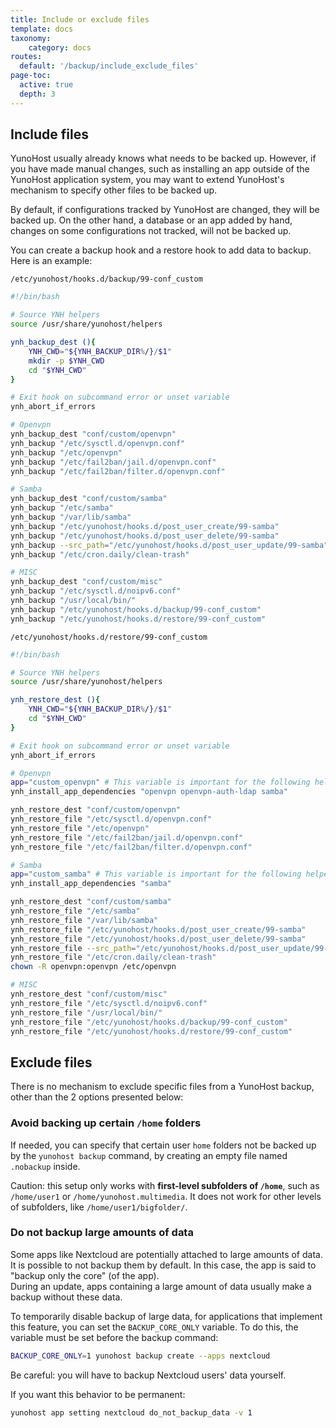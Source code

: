 ```yaml
---
title: Include or exclude files
template: docs
taxonomy:
    category: docs
routes:
  default: '/backup/include_exclude_files'
page-toc:
  active: true
  depth: 3
---
```


## Include files

YunoHost usually already knows what needs to be backed up. However, if you have made manual changes, such as installing an app outside of the YunoHost application system, you may want to extend YunoHost's mechanism to specify other files to be backed up.

By default, if configurations tracked by YunoHost are changed, they will be backed up. On the other hand, a database or an app added by hand, changes on some configurations not tracked, will not be backed up.

You can create a backup hook and a restore hook to add data to backup. Here is an example:

`/etc/yunohost/hooks.d/backup/99-conf_custom`

```bash
#!/bin/bash

# Source YNH helpers
source /usr/share/yunohost/helpers

ynh_backup_dest (){
    YNH_CWD="${YNH_BACKUP_DIR%/}/$1"
    mkdir -p $YNH_CWD
    cd "$YNH_CWD"
}

# Exit hook on subcommand error or unset variable
ynh_abort_if_errors

# Openvpn
ynh_backup_dest "conf/custom/openvpn"
ynh_backup "/etc/sysctl.d/openvpn.conf"
ynh_backup "/etc/openvpn"
ynh_backup "/etc/fail2ban/jail.d/openvpn.conf"
ynh_backup "/etc/fail2ban/filter.d/openvpn.conf"

# Samba
ynh_backup_dest "conf/custom/samba"
ynh_backup "/etc/samba"
ynh_backup "/var/lib/samba"
ynh_backup "/etc/yunohost/hooks.d/post_user_create/99-samba"
ynh_backup "/etc/yunohost/hooks.d/post_user_delete/99-samba"
ynh_backup --src_path="/etc/yunohost/hooks.d/post_user_update/99-samba" --not_mandatory
ynh_backup "/etc/cron.daily/clean-trash"

# MISC
ynh_backup_dest "conf/custom/misc"
ynh_backup "/etc/sysctl.d/noipv6.conf"
ynh_backup "/usr/local/bin/"
ynh_backup "/etc/yunohost/hooks.d/backup/99-conf_custom"
ynh_backup "/etc/yunohost/hooks.d/restore/99-conf_custom"
```

`/etc/yunohost/hooks.d/restore/99-conf_custom`

```bash
#!/bin/bash

# Source YNH helpers
source /usr/share/yunohost/helpers

ynh_restore_dest (){
    YNH_CWD="${YNH_BACKUP_DIR%/}/$1"
    cd "$YNH_CWD"
}

# Exit hook on subcommand error or unset variable
ynh_abort_if_errors

# Openvpn
app="custom_openvpn" # This variable is important for the following helper
ynh_install_app_dependencies "openvpn openvpn-auth-ldap samba"

ynh_restore_dest "conf/custom/openvpn"
ynh_restore_file "/etc/sysctl.d/openvpn.conf"
ynh_restore_file "/etc/openvpn"
ynh_restore_file "/etc/fail2ban/jail.d/openvpn.conf"
ynh_restore_file "/etc/fail2ban/filter.d/openvpn.conf"

# Samba
app="custom_samba" # This variable is important for the following helper
ynh_install_app_dependencies "samba"

ynh_restore_dest "conf/custom/samba"
ynh_restore_file "/etc/samba"
ynh_restore_file "/var/lib/samba"
ynh_restore_file "/etc/yunohost/hooks.d/post_user_create/99-samba"
ynh_restore_file "/etc/yunohost/hooks.d/post_user_delete/99-samba"
ynh_restore_file --src_path="/etc/yunohost/hooks.d/post_user_update/99-samba" --not_mandatory
ynh_restore_file "/etc/cron.daily/clean-trash"
chown -R openvpn:openvpn /etc/openvpn

# MISC
ynh_restore_dest "conf/custom/misc"
ynh_restore_file "/etc/sysctl.d/noipv6.conf"
ynh_restore_file "/usr/local/bin/"
ynh_restore_file "/etc/yunohost/hooks.d/backup/99-conf_custom"
ynh_restore_file "/etc/yunohost/hooks.d/restore/99-conf_custom"
```

## Exclude files

There is no mechanism to exclude specific files from a YunoHost backup, other than the 2 options presented below:

### Avoid backing up certain `/home` folders

If needed, you can specify that certain user `home` folders not be backed up by the `yunohost backup` command, by creating an empty file named `.nobackup` inside.

Caution: this setup only works with **first-level subfolders of `/home`**, such as `/home/user1` or `/home/yunohost.multimedia`. It does not work for other levels of subfolders, like `/home/user1/bigfolder/`.

### Do not backup large amounts of data

Some apps like Nextcloud are potentially attached to large amounts of data. It is possible to not backup them by default. In this case, the app is said to "backup only the core" (of the app).  
During an update, apps containing a large amount of data usually make a backup without these data.

To temporarily disable backup of large data, for applications that implement this feature, you can set the `BACKUP_CORE_ONLY` variable. To do this, the variable must be set before the backup command:

```bash
BACKUP_CORE_ONLY=1 yunohost backup create --apps nextcloud
```

Be careful: you will have to backup Nextcloud users' data yourself.

If you want this behavior to be permanent:

```bash
yunohost app setting nextcloud do_not_backup_data -v 1
```
